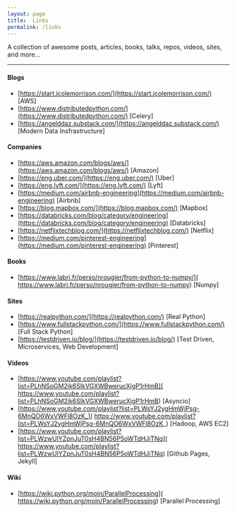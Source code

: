 ```yaml
---
layout: page
title:  Links
permalink: /links
---
```


A collection of awesome posts, articles, books, talks, repos, videos, sites, and more...

---

#### Blogs
- [https://start.jcolemorrison.com/](https://start.jcolemorrison.com/) [AWS]
- [https://www.distributedpython.com/](https://www.distributedpython.com/) [Celery]
- [https://angelddaz.substack.com/](https://angelddaz.substack.com/) [Modern Data Insfrastructure]


#### Companies
- [https://aws.amazon.com/blogs/aws/](https://aws.amazon.com/blogs/aws/) [Amazon]
- [https://eng.uber.com/](https://eng.uber.com/) [Uber]
- [https://eng.lyft.com/](https://eng.lyft.com/) [Lyft]
- [https://medium.com/airbnb-engineering](https://medium.com/airbnb-engineering) [Airbnb]
- [https://blog.mapbox.com/](https://blog.mapbox.com/) [Mapbox]
- [https://databricks.com/blog/category/engineering](https://databricks.com/blog/category/engineering) [Databricks]
- [https://netflixtechblog.com/](https://netflixtechblog.com/) [Netflix]
- [https://medium.com/pinterest-engineering](https://medium.com/pinterest-engineering) [Pinterest]


#### Books
- [https://www.labri.fr/perso/nrougier/from-python-to-numpy/](
  https://www.labri.fr/perso/nrougier/from-python-to-numpy) [Numpy]


#### Sites
- [https://realpython.com/](https://realpython.com/) [Real Python]
- [https://www.fullstackpython.com/](https://www.fullstackpython.com/) [Full Stack Python]
- [https://testdriven.io/blog/](https://testdriven.io/blog/) [Test Driven, Microservices, Web Development]


#### Videos
- [https://www.youtube.com/playlist?list=PLhNSoGM2ik6SIkVGXWBwerucXjgP1rHmB](
  https://www.youtube.com/playlist?list=PLhNSoGM2ik6SIkVGXWBwerucXjgP1rHmB) [Asyncio]
- [https://www.youtube.com/playlist?list=PLWsYJ2ygHmWjPsg-6MnQO6WxVWFl8OzK_](
  https://www.youtube.com/playlist?list=PLWsYJ2ygHmWjPsg-6MnQO6WxVWFl8OzK_) [Hadoop, AWS EC2]
- [https://www.youtube.com/playlist?list=PLWzwUIYZpnJuT0sH4BN56P5oWTdHJiTNq](
  https://www.youtube.com/playlist?list=PLWzwUIYZpnJuT0sH4BN56P5oWTdHJiTNq) [Github Pages, Jekyll]


#### Wiki
- [https://wiki.python.org/moin/ParallelProcessing](
  https://wiki.python.org/moin/ParallelProcessing) [Parallel Processing]
